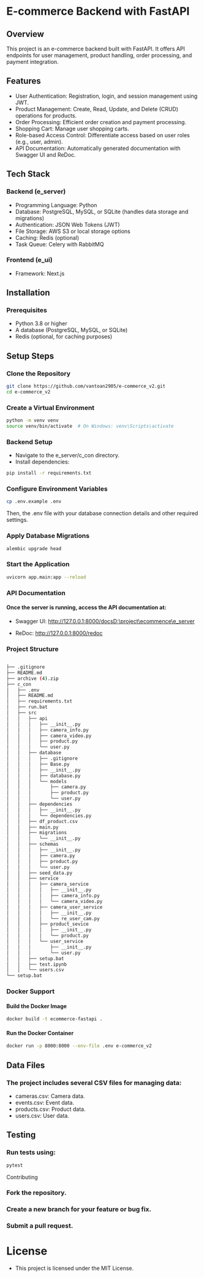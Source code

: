 # E-commerce Backend with FastAPI
## Overview
This project is an e-commerce backend built with FastAPI. It offers API endpoints for user management, product handling, order processing, and payment integration.

## Features
- User Authentication: Registration, login, and session management using JWT.
- Product Management: Create, Read, Update, and Delete (CRUD) operations for products.
- Order Processing: Efficient order creation and payment processing.
- Shopping Cart: Manage user shopping carts.
- Role-based Access Control: Differentiate access based on user roles (e.g., user, admin).
- API Documentation: Automatically generated documentation with Swagger UI and ReDoc.
## Tech Stack
### Backend (e_server)
- Programming Language: Python
- Database: PostgreSQL, MySQL, or SQLite (handles data storage and migrations)
- Authentication: JSON Web Tokens (JWT)
- File Storage: AWS S3 or local storage options
- Caching: Redis (optional)
- Task Queue: Celery with RabbitMQ
### Frontend (e_ui)
- Framework: Next.js
## Installation
### Prerequisites
- Python 3.8 or higher
- A database (PostgreSQL, MySQL, or SQLite)
- Redis (optional, for caching purposes)
## Setup Steps
### Clone the Repository

```bash
git clone https://github.com/vantoan2905/e-commerce_v2.git
cd e-commerce_v2
```
### Create a Virtual Environment

```bash
python -m venv venv
source venv/bin/activate  # On Windows: venv\Scripts\activate
```

### Backend Setup

- Navigate to the e_server/c_con directory.
- Install dependencies:
``` bash
pip install -r requirements.txt
```
### Configure Environment Variables

```bash
cp .env.example .env
```

Then,  the .env file with your database connection details and other required settings.

### Apply Database Migrations

```bash
alembic upgrade head
```

### Start the Application

```bash
uvicorn app.main:app --reload
```
### API Documentation
#### Once the server is running, access the API documentation at:

- Swagger UI: http://127.0.0.1:8000/docsD:\project\ecommence\e_server

- ReDoc: http://127.0.0.1:8000/redoc
### Project Structure
```bash

├── .gitignore
├── README.md
├── archive (4).zip
├── c_con
│   ├── .env
│   ├── README.md
│   ├── requirements.txt
│   ├── run.bat
│   ├── src
│   │   ├── api
│   │   │   ├── __init__.py
│   │   │   ├── camera_info.py
│   │   │   ├── camera_video.py
│   │   │   ├── product.py
│   │   │   └── user.py
│   │   ├── database
│   │   │   ├── .gitignore
│   │   │   ├── Base.py
│   │   │   ├── __init__.py
│   │   │   ├── database.py
│   │   │   └── models
│   │   │       ├── camera.py
│   │   │       ├── product.py
│   │   │       └── user.py
│   │   ├── dependencies
│   │   │   ├── __init__.py
│   │   │   └── dependencies.py
│   │   ├── df_product.csv
│   │   ├── main.py
│   │   ├── migrations
│   │   │   └── __init__.py
│   │   ├── schemas
│   │   │   ├── __init__.py
│   │   │   ├── camera.py
│   │   │   ├── product.py
│   │   │   └── user.py
│   │   ├── seed_data.py
│   │   ├── service
│   │   │   ├── camera_service
│   │   │   │   ├── __init__.py
│   │   │   │   ├── camera_info.py
│   │   │   │   └── camera_video.py
│   │   │   ├── camera_user_service
│   │   │   │   ├── __init__.py
│   │   │   │   └── re_user_cam.py
│   │   │   ├── product_sevice
│   │   │   │   ├── __init__.py
│   │   │   │   └── product.py
│   │   │   └── user_service
│   │   │       ├── __init__.py
│   │   │       └── user.py
│   │   ├── setup.bat
│   │   ├── test.ipynb
│   │   └── users.csv
└── setup.bat
```


### Docker Support
#### Build the Docker Image
```bash
docker build -t ecommerce-fastapi .
```
#### Run the Docker Container
```bash
docker run -p 8000:8000 --env-file .env e-commerce_v2
```

## Data Files
### The project includes several CSV files for managing data:

- cameras.csv: Camera data.
- events.csv: Event data.
- products.csv: Product data.
- users.csv: User data.
## Testing
### Run tests using:

```bash
pytest
```
Contributing
### Fork the repository.
### Create a new branch for your feature or bug fix.
### Submit a pull request.
# License
- This project is licensed under the MIT License.

